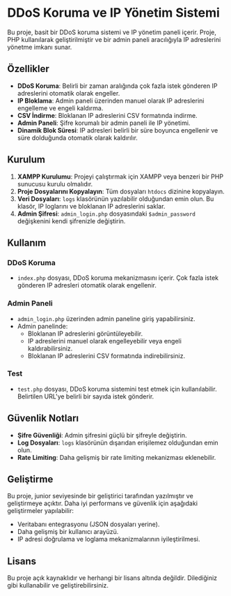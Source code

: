 # DDoS Koruma ve IP Yönetim Sistemi

Bu proje, basit bir DDoS koruma sistemi ve IP yönetim paneli içerir. Proje, PHP kullanılarak geliştirilmiştir ve bir admin paneli aracılığıyla IP adreslerini yönetme imkanı sunar.

## Özellikler

- **DDoS Koruma**: Belirli bir zaman aralığında çok fazla istek gönderen IP adreslerini otomatik olarak engeller.
- **IP Bloklama**: Admin paneli üzerinden manuel olarak IP adreslerini engelleme ve engeli kaldırma.
- **CSV İndirme**: Bloklanan IP adreslerini CSV formatında indirme.
- **Admin Paneli**: Şifre korumalı bir admin paneli ile IP yönetimi.
- **Dinamik Blok Süresi**: IP adresleri belirli bir süre boyunca engellenir ve süre dolduğunda otomatik olarak kaldırılır.

## Kurulum

1. **XAMPP Kurulumu**: Projeyi çalıştırmak için XAMPP veya benzeri bir PHP sunucusu kurulu olmalıdır.
2. **Proje Dosyalarını Kopyalayın**: Tüm dosyaları `htdocs` dizinine kopyalayın.
3. **Veri Dosyaları**: `logs` klasörünün yazılabilir olduğundan emin olun. Bu klasör, IP loglarını ve bloklanan IP adreslerini saklar.
4. **Admin Şifresi**: `admin_login.php` dosyasındaki `$admin_password` değişkenini kendi şifrenizle değiştirin.

## Kullanım

### DDoS Koruma
- `index.php` dosyası, DDoS koruma mekanizmasını içerir. Çok fazla istek gönderen IP adresleri otomatik olarak engellenir.

### Admin Paneli
- `admin_login.php` üzerinden admin paneline giriş yapabilirsiniz.
- Admin panelinde:
  - Bloklanan IP adreslerini görüntüleyebilir.
  - IP adreslerini manuel olarak engelleyebilir veya engeli kaldırabilirsiniz.
  - Bloklanan IP adreslerini CSV formatında indirebilirsiniz.

### Test
- `test.php` dosyası, DDoS koruma sistemini test etmek için kullanılabilir. Belirtilen URL'ye belirli bir sayıda istek gönderir.

## Güvenlik Notları

- **Şifre Güvenliği**: Admin şifresini güçlü bir şifreyle değiştirin.
- **Log Dosyaları**: `logs` klasörünün dışarıdan erişilemez olduğundan emin olun.
- **Rate Limiting**: Daha gelişmiş bir rate limiting mekanizması eklenebilir.

## Geliştirme

Bu proje, junior seviyesinde bir geliştirici tarafından yazılmıştır ve geliştirmeye açıktır. Daha iyi performans ve güvenlik için aşağıdaki geliştirmeler yapılabilir:
- Veritabanı entegrasyonu (JSON dosyaları yerine).
- Daha gelişmiş bir kullanıcı arayüzü.
- IP adresi doğrulama ve loglama mekanizmalarının iyileştirilmesi.

## Lisans

Bu proje açık kaynaklıdır ve herhangi bir lisans altında değildir. Dilediğiniz gibi kullanabilir ve geliştirebilirsiniz.

